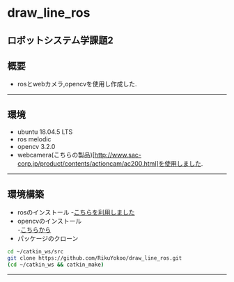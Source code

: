 # draw_line_ros
ロボットシステム学課題2
---
## 概要  
- rosとwebカメラ,opencvを使用し作成した.  
---
## 環境  
- ubuntu 18.04.5 LTS  
- ros melodic
- opencv 3.2.0  
- webcamera(こちらの製品)[http://www.sac-corp.jp/product/contents/actioncam/ac200.html]を使用しました.  
---
## 環境構築  
- rosのインストール
  -[こちらを利用しました]()  
- opencvのインストール  
  -[こちらから]()  
- パッケージのクローン
```sh
cd ~/catkin_ws/src  
git clone https://github.com/RikuYokoo/draw_line_ros.git  
(cd ~/catkin_ws && catkin_make)  
```
---
